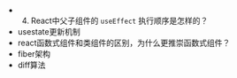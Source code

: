 


- 4.  React中父子组件的 `useEffect` 执行顺序是怎样的？
- usestate更新机制
- react函数式组件和类组件的区别，为什么更推崇函数式组件？
- fiber架构
- diff算法
